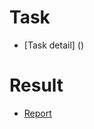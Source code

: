 # Task
- [Task detail] ()

# Result
- [Report](https://github.com/DanielNathanael11/test_assignments/blob/main/Bolt/Bolt_%20Senior%20Data%20Analyst%20Task%20-%20Daniel%20Nathanael.pdf)
